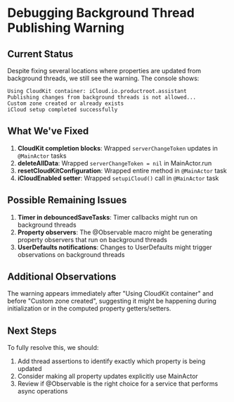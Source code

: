 # Debugging Background Thread Publishing Warning

## Current Status

Despite fixing several locations where properties are updated from background threads, we still see the warning. The console shows:

```
Using CloudKit container: iCloud.io.productroot.assistant
Publishing changes from background threads is not allowed...
Custom zone created or already exists
iCloud setup completed successfully
```

## What We've Fixed

1. **CloudKit completion blocks**: Wrapped `serverChangeToken` updates in `@MainActor` tasks
2. **deleteAllData**: Wrapped `serverChangeToken = nil` in MainActor.run
3. **resetCloudKitConfiguration**: Wrapped entire method in `@MainActor` task
4. **iCloudEnabled setter**: Wrapped `setupiCloud()` call in `@MainActor` task

## Possible Remaining Issues

1. **Timer in debouncedSaveTasks**: Timer callbacks might run on background threads
2. **Property observers**: The @Observable macro might be generating property observers that run on background threads
3. **UserDefaults notifications**: Changes to UserDefaults might trigger observations on background threads

## Additional Observations

The warning appears immediately after "Using CloudKit container" and before "Custom zone created", suggesting it might be happening during initialization or in the computed property getters/setters.

## Next Steps

To fully resolve this, we should:
1. Add thread assertions to identify exactly which property is being updated
2. Consider making all property updates explicitly use MainActor
3. Review if @Observable is the right choice for a service that performs async operations